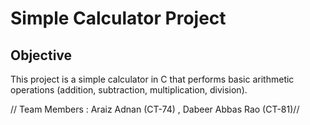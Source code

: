 # Simple Calculator Project

## Objective
This project is a simple calculator in C that performs basic arithmetic operations (addition, subtraction, multiplication, division).

// Team Members : Araiz Adnan (CT-74) , Dabeer Abbas Rao (CT-81)//

